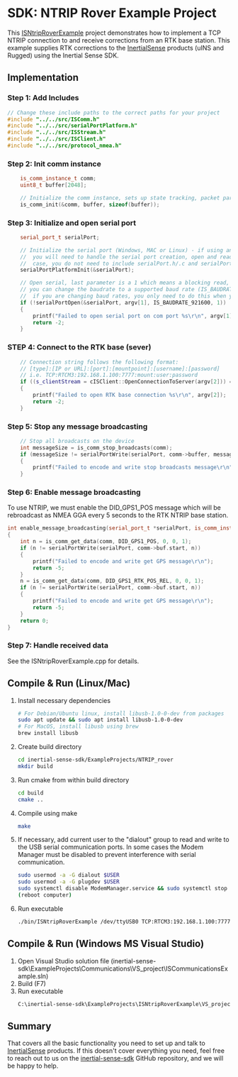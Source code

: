# SDK: NTRIP Rover Example Project

This [ISNtripRoverExample](https://github.com/inertialsense/inertial-sense-sdk/tree/release/ExampleProjects/NTRIP_rover) project demonstrates how to implement a TCP NTRIP connection to and receive corrections from an RTK base station.  This example supplies RTK corrections to the <a href="https://inertialsense.com">InertialSense</a> products (uINS and Rugged) using the Inertial Sense SDK.

## Implementation

### Step 1: Add Includes

```C++
// Change these include paths to the correct paths for your project
#include "../../src/ISComm.h"
#include "../../src/serialPortPlatform.h"
#include "../../src/ISStream.h"
#include "../../src/ISClient.h"
#include "../../src/protocol_nmea.h"
```

### Step 2: Init comm instance

```C++
	is_comm_instance_t comm;
	uint8_t buffer[2048];

	// Initialize the comm instance, sets up state tracking, packet parsing, etc.
	is_comm_init(&comm, buffer, sizeof(buffer));
```

### Step 3: Initialize and open serial port

```C++
	serial_port_t serialPort;

	// Initialize the serial port (Windows, MAC or Linux) - if using an embedded system like Arduino,
	//  you will need to handle the serial port creation, open and reads yourself. In this
	//  case, you do not need to include serialPort.h/.c and serialPortPlatform.h/.c in your project.
	serialPortPlatformInit(&serialPort);

	// Open serial, last parameter is a 1 which means a blocking read, you can set as 0 for non-blocking
	// you can change the baudrate to a supported baud rate (IS_BAUDRATE_*), make sure to reboot the uINS
	//  if you are changing baud rates, you only need to do this when you are changing baud rates.
	if (!serialPortOpen(&serialPort, argv[1], IS_BAUDRATE_921600, 1))
	{
		printf("Failed to open serial port on com port %s\r\n", argv[1]);
		return -2;
	}
```

### STEP 4: Connect to the RTK base (sever)

```c++
	// Connection string follows the following format:
	// [type]:[IP or URL]:[port]:[mountpoint]:[username]:[password]
	// i.e. TCP:RTCM3:192.168.1.100:7777:mount:user:password
	if ((s_clientStream = cISClient::OpenConnectionToServer(argv[2])) == NULLPTR)
	{
		printf("Failed to open RTK base connection %s\r\n", argv[2]);
		return -2;
	}
```

### Step 5: Stop any message broadcasting

```c++
	// Stop all broadcasts on the device
	int messageSize = is_comm_stop_broadcasts(comm);
	if (messageSize != serialPortWrite(serialPort, comm->buffer, messageSize))
	{
		printf("Failed to encode and write stop broadcasts message\r\n");
	}
```

### Step 6: Enable message broadcasting

To use NTRIP, we must enable the DID_GPS1_POS message which will be rebroadcast as NMEA GGA every 5 seconds to the RTK NTRIP base station.  

```C++
int enable_message_broadcasting(serial_port_t *serialPort, is_comm_instance_t *comm)
{
	int n = is_comm_get_data(comm, DID_GPS1_POS, 0, 0, 1);
	if (n != serialPortWrite(serialPort, comm->buf.start, n))
	{
		printf("Failed to encode and write get GPS message\r\n");
		return -5;
	}
	n = is_comm_get_data(comm, DID_GPS1_RTK_POS_REL, 0, 0, 1);
	if (n != serialPortWrite(serialPort, comm->buf.start, n))
	{
		printf("Failed to encode and write get GPS message\r\n");
		return -5;
	}
	return 0;
}
```

### Step 7: Handle received data 

See the ISNtripRoverExample.cpp for details.

## Compile & Run (Linux/Mac)

1. Install necessary dependencies
   ``` bash
   # For Debian/Ubuntu linux, install libusb-1.0-0-dev from packages
   sudo apt update && sudo apt install libusb-1.0-0-dev
   # For MacOS, install libusb using brew
   brew install libusb
   ```
2. Create build directory
   ``` bash
   cd inertial-sense-sdk/ExampleProjects/NTRIP_rover
   mkdir build
   ```
3. Run cmake from within build directory
   ``` bash
   cd build
   cmake ..
   ```
4. Compile using make
   ``` bash
   make
   ```
5. If necessary, add current user to the "dialout" group to read and write to the USB serial communication ports.  In some cases the Modem Manager must be disabled to prevent interference with serial communication. 
   ```bash
   sudo usermod -a -G dialout $USER
   sudo usermod -a -G plugdev $USER
   sudo systemctl disable ModemManager.service && sudo systemctl stop ModemManager.service
   (reboot computer)
   ```
6. Run executable
   ``` bash
   ./bin/ISNtripRoverExample /dev/ttyUSB0 TCP:RTCM3:192.168.1.100:7777:mount:user:password
   ```
## Compile & Run (Windows MS Visual Studio)

1. Open Visual Studio solution file (inertial-sense-sdk\ExampleProjects\Communications\VS_project\ISCommunicationsExample.sln)
2. Build (F7)
3. Run executable
   ``` bash
   C:\inertial-sense-sdk\ExampleProjects\ISNtripRoverExample\VS_project\Release\ISNtripRoverExample.exe COM3
   ```

## Summary

That covers all the basic functionality you need to set up and talk to <a href="https://inertialsense.com">InertialSense</a> products.  If this doesn't cover everything you need, feel free to reach out to us on the <a href="https://github.com/inertialsense/inertial-sense-sdk">inertial-sense-sdk</a> GitHub repository, and we will be happy to help.
